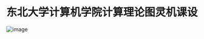 # 东北大学计算机学院计算理论图灵机课设
![image](https://user-images.githubusercontent.com/38092591/147580218-276af2b4-9d7b-45f9-8b7d-513d8438885f.png)
